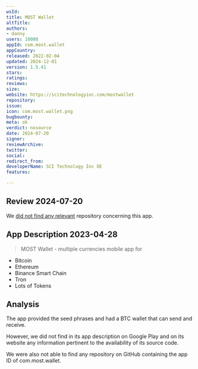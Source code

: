 ```yaml
---
wsId: 
title: MOST Wallet
altTitle: 
authors:
- danny
users: 10000
appId: com.most.wallet
appCountry: 
released: 2022-02-04
updated: 2024-12-01
version: 1.5.41
stars: 
ratings: 
reviews: 
size: 
website: https://scitechnologyinc.com/mostwallet
repository: 
issue: 
icon: com.most.wallet.png
bugbounty: 
meta: ok
verdict: nosource
date: 2024-07-20
signer: 
reviewArchive: 
twitter: 
social: 
redirect_from: 
developerName: SCI Technology Inc DE
features: 

---
```


## Review 2024-07-20

We [did not find any relevant](https://github.com/search?q=%22com.most.wallet%22&type=code) repository concerning this app. 

## App Description 2023-04-28

> MOST Wallet - multiple currencies mobile app for
- Bitcoin
- Ethereum
- Binance Smart Chain
- Tron
- Lots of Tokens

## Analysis 

The app provided the seed phrases and had a BTC wallet that can send and receive. 

However, we did not find in its app description on Google Play and on its website any information pertinent to the availability of its source code. 

We were also not able to find any repository on GitHub containing the app ID of com.most.wallet.


